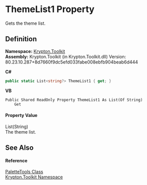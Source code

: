 # ThemeList1 Property


Gets the theme list.



## Definition
**Namespace:** <a href="79d2eac2-21f4-54ff-7552-b20c33c30600.md">Krypton.Toolkit</a>  
**Assembly:** Krypton.Toolkit (in Krypton.Toolkit.dll) Version: 80.23.10.287+8d7660f9dc5efd033fabe008ebfb904beab6d444

**C#**
``` C#
public static List<string?> ThemeList1 { get; }
```
**VB**
``` VB
Public Shared ReadOnly Property ThemeList1 As List(Of String)
	Get
```



#### Property Value
List(String)  
The theme list.

## See Also


#### Reference
<a href="39341ebf-e2a6-df99-8d65-6dcf2a0eab68.md">PaletteTools Class</a>  
<a href="79d2eac2-21f4-54ff-7552-b20c33c30600.md">Krypton.Toolkit Namespace</a>  
